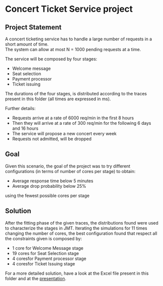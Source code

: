 # Concert Ticket Service project

## Project Statement
A concert ticketing service has to handle a large number of requests in a short amount of time. <br>
The system can allow at most N = 1000 pending requests at a time.

The service will be composed by four stages:
- Welcome message
- Seat selection
- Payment processor
- Ticket issuing

The durations of the four stages, is distributed according to the traces present in this folder (all times are
expressed in ms).

Further details:
- Requests arrive at a rate of 6000 req/min in the first 8 hours
- Then they will arrive at a rate of 300 req/min for the following 6 days and 16 hours
- The service will propose a new concert every week
- Requests not admitted, will be dropped

## Goal
Given this scenario, the goal of the project was to try different configurations (in terms of number of cores per stage) to obtain:
- Average response time below 5 minutes
- Average drop probability below 25%

using the fewest possible cores per stage

## Solution
After the fitting phase of the given traces, the distributions found were used to characterize the stages in JMT.
Iterating the simulations for 11 times changing the number of cores, the best configuration found that respect all the constraints given is composed by:
- 1 core for Welcome Message stage
- 19 cores for Seat Selection stage
- 4 coresfor Payment processor stage
- 4 coresfor Ticket Issuing stage

For a more detailed solution, have a look at the Excel file present in this folder and at the [presentation](https://github.com/simonescevaroli/performance-evaluation/blob/main/Project/Simone_Scevaroli_Project_Presentation.pdf).
